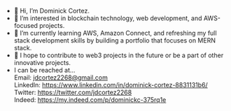 - 👋 Hi, I’m Dominick Cortez.  
- 👀 I’m interested in blockchain technology, web development, and AWS-focused projects.  
- 🌱 I’m currently learning AWS, Amazon Connect, and refreshing my full stack development skills by building a portfolio that focuses on MERN stack.
- 💞️ I hope to contribute to web3 projects in the future or be a part of other innovative projects. 
- I can be reached at...<br>
  Email: jdcortez2268@gmail.com <br>
  LinkedIn: https://www.linkedin.com/in/dominick-cortez-8831131b6/ <br>
  Twitter:  https://twitter.com/jdcortez2268 <br>
  Indeed: https://my.indeed.com/p/dominickc-375rq1e <br>
  

<!---
dcortez2268/dcortez2268 is a ✨ special ✨ repository because its `README.md` (this file) appears on your GitHub profile.
You can click the Preview link to take a look at your changes.
--->
